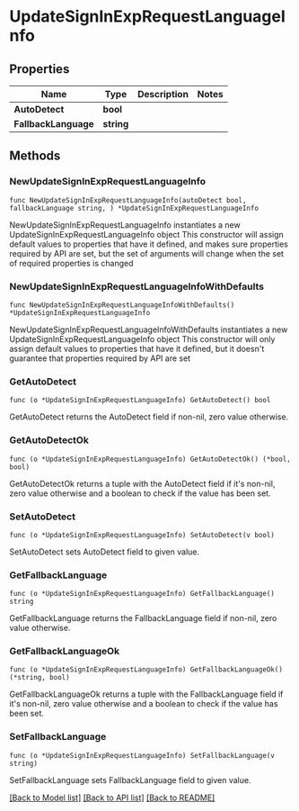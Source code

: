 # UpdateSignInExpRequestLanguageInfo

## Properties

Name | Type | Description | Notes
------------ | ------------- | ------------- | -------------
**AutoDetect** | **bool** |  | 
**FallbackLanguage** | **string** |  | 

## Methods

### NewUpdateSignInExpRequestLanguageInfo

`func NewUpdateSignInExpRequestLanguageInfo(autoDetect bool, fallbackLanguage string, ) *UpdateSignInExpRequestLanguageInfo`

NewUpdateSignInExpRequestLanguageInfo instantiates a new UpdateSignInExpRequestLanguageInfo object
This constructor will assign default values to properties that have it defined,
and makes sure properties required by API are set, but the set of arguments
will change when the set of required properties is changed

### NewUpdateSignInExpRequestLanguageInfoWithDefaults

`func NewUpdateSignInExpRequestLanguageInfoWithDefaults() *UpdateSignInExpRequestLanguageInfo`

NewUpdateSignInExpRequestLanguageInfoWithDefaults instantiates a new UpdateSignInExpRequestLanguageInfo object
This constructor will only assign default values to properties that have it defined,
but it doesn't guarantee that properties required by API are set

### GetAutoDetect

`func (o *UpdateSignInExpRequestLanguageInfo) GetAutoDetect() bool`

GetAutoDetect returns the AutoDetect field if non-nil, zero value otherwise.

### GetAutoDetectOk

`func (o *UpdateSignInExpRequestLanguageInfo) GetAutoDetectOk() (*bool, bool)`

GetAutoDetectOk returns a tuple with the AutoDetect field if it's non-nil, zero value otherwise
and a boolean to check if the value has been set.

### SetAutoDetect

`func (o *UpdateSignInExpRequestLanguageInfo) SetAutoDetect(v bool)`

SetAutoDetect sets AutoDetect field to given value.


### GetFallbackLanguage

`func (o *UpdateSignInExpRequestLanguageInfo) GetFallbackLanguage() string`

GetFallbackLanguage returns the FallbackLanguage field if non-nil, zero value otherwise.

### GetFallbackLanguageOk

`func (o *UpdateSignInExpRequestLanguageInfo) GetFallbackLanguageOk() (*string, bool)`

GetFallbackLanguageOk returns a tuple with the FallbackLanguage field if it's non-nil, zero value otherwise
and a boolean to check if the value has been set.

### SetFallbackLanguage

`func (o *UpdateSignInExpRequestLanguageInfo) SetFallbackLanguage(v string)`

SetFallbackLanguage sets FallbackLanguage field to given value.



[[Back to Model list]](../README.md#documentation-for-models) [[Back to API list]](../README.md#documentation-for-api-endpoints) [[Back to README]](../README.md)


